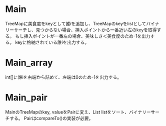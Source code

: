 # Main
TreeMapに美食度をkeyとして誰iを追加し、TreeMapのkeyをlistとしてバイナリーサーチし、見つからない場合、挿入ポイントから一番近い左のkeyを取得する。
もし挿入ポイントが一番左の場合、美味しさ＜美食度のため-1を出力する。
keyに格納されている誰iを出力する。

# Main_array
int\[\]に誰iを右端から詰めて、左端は0のため-1を出力する。

# Main_pair
MainのTreeMapのkey, valueをPairに変え、List<Pair> listをソート、バイナリーサーチする。
PairはcompareTo()の実装が必要。

